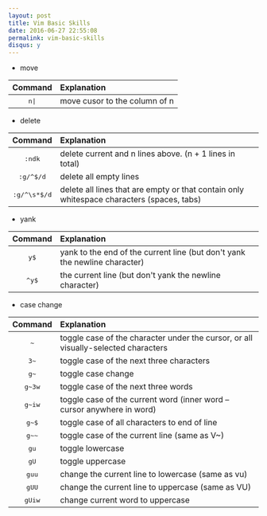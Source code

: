 ```yaml
---
layout: post
title: Vim Basic Skills
date: 2016-06-27 22:55:08
permalink: vim-basic-skills
disqus: y
---
```



* move

|Command|Explanation|
|:-----:|:----------------|
|<kbd>n</kbd><kbd>\|</kbd>|move cusor to the column of n|

* delete

|Command   |Explanation|
|:--------:|:----------------|
|<kbd>:</kbd><kbd>n</kbd><kbd>d</kbd><kbd>k</kbd>|delete current and n lines above. (n + 1 lines in total)|
|<kbd>:</kbd><kbd>g</kbd><kbd>/</kbd><kbd>^</kbd><kbd>$</kbd><kbd>/</kbd><kbd>d</kbd>|delete all empty lines|
|<kbd>:</kbd><kbd>g</kbd><kbd>/</kbd><kbd>^</kbd><kbd>\\</kbd><kbd>s</kbd><kbd>*</kbd><kbd>$</kbd><kbd>/</kbd><kbd>d</kbd>|delete all lines that are empty or that contain only whitespace characters (spaces, tabs)|

* yank

|Command|Explanation|
|:-----:|:----------------|
|<kbd>y</kbd><kbd>$</kbd>|yank to the end of the current line (but don't yank the newline character)|
|<kbd>^</kbd><kbd>y</kbd><kbd>$</kbd>|the current line (but don't yank the newline character)|


* case change

|Command|Explanation|
|:-----:|:----------------|
|<kbd>~</kbd>|toggle case of the character under the cursor, or all visually-selected characters|
|<kbd>3</kbd><kbd>~</kbd>|toggle case of the next three characters|
|<kbd>g</kbd><kbd>~</kbd>|toggle case change|
|<kbd>g</kbd><kbd>~</kbd><kbd>3</kbd><kbd>w</kbd>|toggle case of the next three words|
|<kbd>g</kbd><kbd>~</kbd><kbd>i</kbd><kbd>w</kbd>|toggle case of the current word (inner word – cursor anywhere in word)|
|<kbd>g</kbd><kbd>~</kbd><kbd>$</kbd>|toggle case of all characters to end of line|
|<kbd>g</kbd><kbd>~</kbd><kbd>~</kbd>|toggle case of the current line (same as V~)|
|<kbd>g</kbd><kbd>u</kbd>|toggle lowercase|
|<kbd>g</kbd><kbd>U</kbd>|toggle uppercase|
|<kbd>g</kbd><kbd>u</kbd><kbd>u</kbd>|change the current line to lowercase (same as vu)|
|<kbd>g</kbd><kbd>U</kbd><kbd>U</kbd>|change the current line to uppercase (same as VU)|
|<kbd>g</kbd><kbd>U</kbd><kbd>i</kbd><kbd>w</kbd>|change current word to uppercase|

